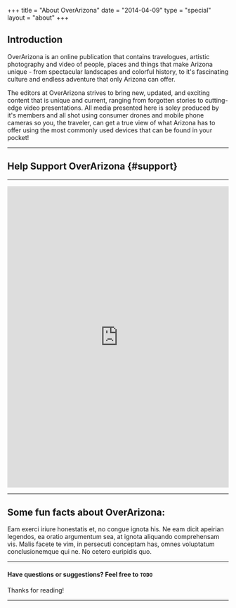 +++
title   = "About OverArizona"
date    = "2014-04-09"
type    = "special"
layout  = "about"
+++

## Introduction

OverArizona is an online publication that contains travelogues, artistic photography and video of people, places and things that make Arizona unique - from spectacular landscapes and colorful history, to it's fascinating culture and endless adventure that only Arizona can offer.

The editors at OverArizona strives to bring new, updated, and exciting content that is unique and current, ranging from forgotten stories to cutting-edge video presentations. All media presented here is soley produced by it's members and all shot using consumer drones and mobile phone cameras so you, the traveler, can get a true view of what Arizona has to offer using the most commonly used devices that can be found in your pocket!

---

## Help Support OverArizona {#support}

---

<script src="https://donorbox.org/widget.js" paypalExpress="true"></script>
<iframe 
    src="https://donorbox.org/embed/f2b1b1f7-77fd-47fc-8c15-f166c60aaa55?amount=2.99&show_content=true&recurring=true" height="685px" width="100%" style="max-width:100%; min-width:100%; max-height:none!important" seamless="seamless" name="donorbox" frameborder="0" scrolling="no" allowpaymentrequest>
</iframe>

---

## Some fun facts about OverArizona:

Eam exerci iriure honestatis et, no congue ignota his. Ne eam dicit apeirian legendos, ea oratio argumentum sea, at ignota aliquando comprehensam vis. Malis facete te vim, in persecuti conceptam has, omnes voluptatum conclusionemque qui ne. No cetero euripidis quo.

---

#### Have questions or suggestions? Feel free to `TODO`

Thanks for reading!

---